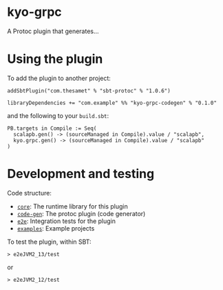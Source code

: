 # kyo-grpc

A Protoc plugin that generates...

# Using the plugin

<!-- TODO: This should use some kind of doc test against the example project. -->

To add the plugin to another project:

```
addSbtPlugin("com.thesamet" % "sbt-protoc" % "1.0.6")

libraryDependencies += "com.example" %% "kyo-grpc-codegen" % "0.1.0"
```

and the following to your `build.sbt`:
```
PB.targets in Compile := Seq(
  scalapb.gen() -> (sourceManaged in Compile).value / "scalapb",
  kyo.grpc.gen() -> (sourceManaged in Compile).value / "scalapb"
)
```

# Development and testing

Code structure:
- [`core`](./code/): The runtime library for this plugin
- [`code-gen`](./code-gen): The protoc plugin (code generator)
- [`e2e`](./e2e): Integration tests for the plugin
- [`examples`](./examples): Example projects

To test the plugin, within SBT:

```
> e2eJVM2_13/test
```

or 

```
> e2eJVM2_12/test
```
